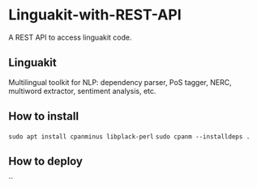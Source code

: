# Linguakit-with-REST-API
A REST API to access linguakit code.

## Linguakit
Multilingual toolkit for NLP: dependency parser, PoS tagger, NERC, multiword extractor, sentiment analysis, etc. 

## How to install
`sudo apt install cpanminus libplack-perl`
`sudo cpanm --installdeps .`

## How to deploy
``